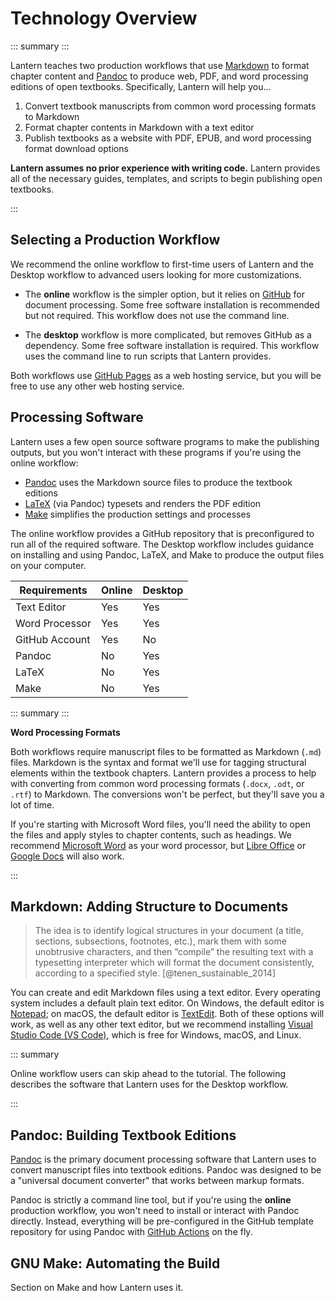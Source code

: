 # Technology Overview

::: summary :::

Lantern teaches two production workflows that use [Markdown](https://en.wikipedia.org/wiki/Markdown) to format chapter content and [Pandoc](https://pandoc.org/) to produce web, PDF, and word processing editions of open textbooks. Specifically, Lantern will help you...

1. Convert textbook manuscripts from common word processing formats to Markdown
2. Format chapter contents in Markdown with a text editor
3. Publish textbooks as a website with PDF, EPUB, and word processing format download options

**Lantern assumes no prior experience with writing code.** Lantern provides all of the necessary guides, templates, and scripts to begin publishing open textbooks.

:::

## Selecting a Production Workflow

We recommend the online workflow to first-time users of Lantern and the Desktop workflow to advanced users looking for more customizations.

- The **online** workflow is the simpler option, but it relies on [GitHub](https://github.com/) for document processing. Some free software installation is recommended but not required. This workflow does not use the command line.

- The **desktop** workflow is more complicated, but removes GitHub as a dependency. Some free software installation is required. This workflow uses the command line to run scripts that Lantern provides.

Both workflows use [GitHub Pages](https://https://pages.github.com/) as a web hosting service, but you will be free to use any other web hosting service. 

## Processing Software

Lantern uses a few open source software programs to make the publishing outputs, but you won't interact with these programs if you're using the online workflow:

- [Pandoc](https://pandoc.org/) uses the Markdown source files to produce the textbook editions
- [LaTeX](https://www.latex-project.org/) (via Pandoc) typesets and renders the PDF edition
- [Make](https://www.gnu.org/software/make/) simplifies the production settings and processes

The online workflow provides a GitHub repository that is preconfigured to run all of the required software. The Desktop workflow includes guidance on installing and using Pandoc, LaTeX, and Make to produce the output files on your computer.

| Requirements    | Online 	| Desktop |
|-----------------|---------|---------|
| Text Editor     | Yes    	| Yes     |
| Word Processor  | Yes    	| Yes     |
| GitHub Account  | Yes    	| No      |
| Pandoc          | No     	| Yes     |
| LaTeX           | No     	| Yes     |
| Make            | No      | Yes     |

::: summary :::

**Word Processing Formats**

Both workflows require manuscript files to be formatted as Markdown (`.md`) files. Markdown is the syntax and format we'll use for tagging structural elements within the textbook chapters. Lantern provides a process to help with converting from common word processing formats (`.docx`, `.odt`, or `.rtf`) to Markdown. The conversions won't be perfect, but they'll save you a lot of time.

If you're starting with Microsoft Word files, you'll need the ability to open the files and apply styles to chapter contents, such as headings. We recommend [Microsoft Word](https://www.microsoft.com/en-us/microsoft-365/word?rtc=1) as your word processor, but [Libre Office](https://www.libreoffice.org/) or [Google Docs](https://www.google.com/docs/about/) will also work. 

:::

## Markdown: Adding Structure to Documents

> The idea is to identify logical structures in your document (a title, sections, subsections, footnotes, etc.), mark them with some unobtrusive characters, and then “compile” the resulting text with a typesetting interpreter which will format the document consistently, according to a specified style. [@tenen_sustainable_2014]

You can create and edit Markdown files using a text editor. Every operating system includes a default plain text editor. On Windows, the default editor is [Notepad](https://www.microsoft.com/en-us/p/windows-notepad/9msmlrh6lzf3?activetab=pivot:overviewtab); on macOS, the default editor is [TextEdit](https://support.apple.com/guide/textedit/welcome/mac). Both of these options will work, as well as any other text editor, but we recommend installing [Visual Studio Code (VS Code)](https://code.visualstudio.com/), which is free for Windows, macOS, and Linux.

::: summary 

Online workflow users can skip ahead to the tutorial. The following describes the software that Lantern uses for the Desktop workflow.

:::

## Pandoc: Building Textbook Editions

[Pandoc](https://pandoc.org/) is the primary document processing software that Lantern uses to convert manuscript files into textbook editions. Pandoc was designed to be a "universal document converter" that works between markup formats. 

Pandoc is strictly a command line tool, but if you're using the **online** production workflow, you won't need to install or interact with Pandoc directly. Instead, everything will be pre-configured in the GitHub template repository for using Pandoc with [GitHub Actions](https://github.com/features/actions) on the fly.

## GNU Make: Automating the Build

Section on Make and how Lantern uses it. 
